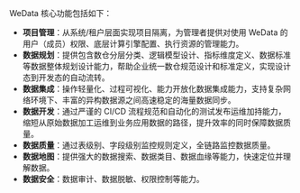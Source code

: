 WeData 核心功能包括如下：
- **项目管理**：从系统/租户层面实现项目隔离，为管理者提供对使用 WeData 的用户（成员）权限、底层计算引擎配置、执行资源的管理能力。
- **数据规划**：提供包含数仓分层分类、逻辑模型设计、指标维度定义、数据标准等数据整体规划设计能力，帮助企业统一数仓规范设计和标准定义，实现设计态到开发态的自动流转。
- **数据集成**：操作轻量化、过程可视化、能力开放化数据集成能力，支持复杂网络环境下、丰富的异构数据源之间高速稳定的海量数据同步。
- **数据开发**：通过严谨的 CI/CD 流程规范和自动化的测试发布运维加持能力，缩短从原始数据加工运维到业务应用数据的路径，提升效率的同时保障数据质量。
- **数据质量**：通过表级别、字段级别监控规则定义，全链路监控数据质量。
- **数据地图**：提供强大的数据搜索、数据类目、数据血缘等能力，快速定位并理解数据。
- **数据安全**：数据审计、数据脱敏、权限控制等能力。
